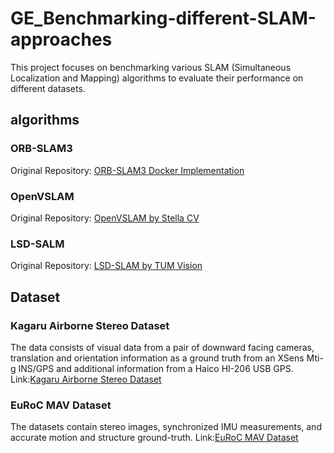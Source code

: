 # GE_Benchmarking-different-SLAM-approaches
This project focuses on benchmarking various SLAM (Simultaneous Localization and Mapping) algorithms to evaluate their performance on different datasets.
## algorithms
### ORB-SLAM3
Original Repository: [ORB-SLAM3 Docker Implementation](https://github.com/jahaniam/orbslam3_docker)
### OpenVSLAM
Original Repository: [OpenVSLAM by Stella CV](https://github.com/stella-cv/stella_vslam)
### LSD-SALM
Original Repository: [LSD-SLAM by TUM Vision](https://github.com/tum-vision/lsd_slam)

## Dataset
### Kagaru Airborne Stereo Dataset 
The data consists of visual data from a pair of downward facing cameras, translation and orientation information as a ground truth from an XSens Mti-g INS/GPS and additional information from a Haico HI-206 USB GPS. 
Link:[Kagaru Airborne Stereo Dataset](https://michaelwarren.info/docs/datasets/kagaru-airborne-stereo/)
### EuRoC MAV Dataset
The datasets contain stereo images, synchronized IMU measurements, and accurate motion and structure ground-truth.
Link:[EuRoC MAV Dataset](https://projects.asl.ethz.ch/datasets/doku.php?id=kmavvisualinertialdatasets)
